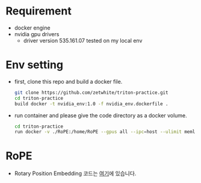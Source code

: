 
# Requirement
* docker engine
* nvidia gpu drivers
  * driver version 535.161.07 tested on my local env

# Env setting

* first, clone this repo and build a docker file. 
  ```bash
  git clone https://github.com/zetwhite/triton-practice.git 
  cd triton-practice
  build docker -t nvidia_env:1.0 -f nvidia_env.dockerfile .
  ```

* run container and please give the code directory as a docker volume.
  ```bash
  cd triton-practice
  run docker -v ./RoPE:/home/RoPE --gpus all --ipc=host --ulimit memlock=-1 --ulimit stack=67108864 --rm -it nvidia_env:1.0
  ```

# RoPE
 * Rotary Position Embedding 코드는 [여기](https://github.com/zetwhite/triton-practice/tree/master/RoPE)에 있습니다.
